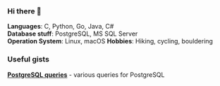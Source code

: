### Hi there 👋

**Languages**: C, Python, Go, Java, C#  
**Database stuff**: PostgreSQL, MS SQL Server  
**Operation System**: Linux, macOS
**Hobbies**: Hiking, cycling, bouldering  

### Useful gists

**[PostgreSQL queries](https://gist.github.com/za-arthur/0b5fb0be1c64f083ffe02b0c19767ed9)** - various queries for PostgreSQL
